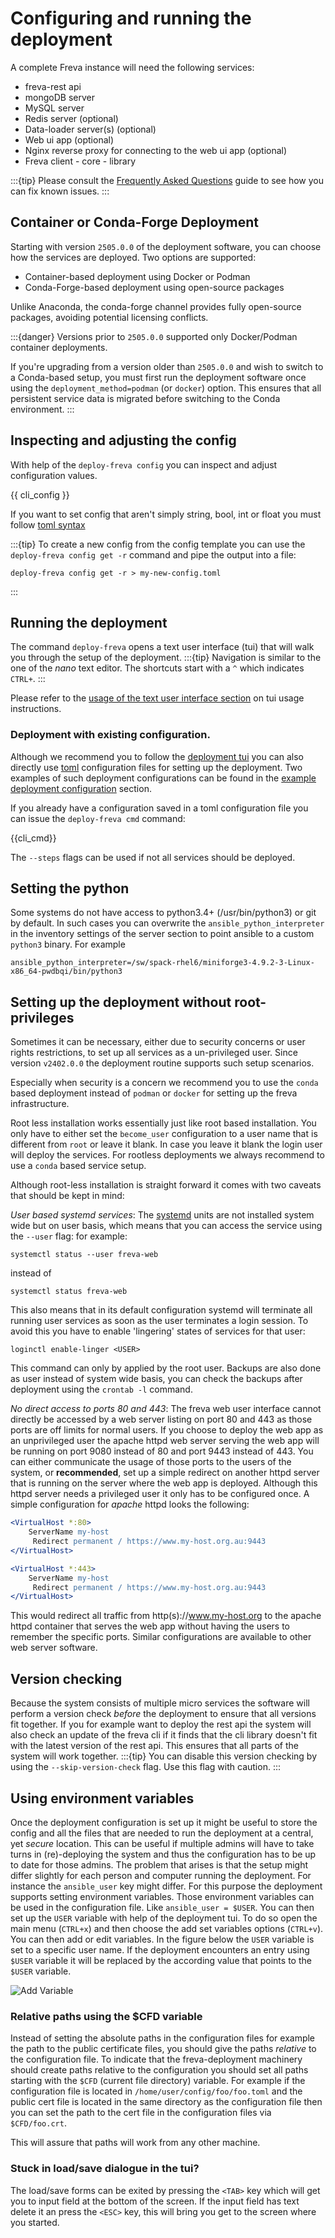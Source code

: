 # Configuring and running the deployment
A complete Freva instance will need the following services:

- freva-rest api
- mongoDB server
- MySQL server
- Redis server (optional)
- Data-loader server(s) (optional)
- Web ui app (optional)
- Nginx reverse proxy for connecting to the web ui app (optional)
- Freva client - core - library

:::{tip}
Please consult the [Frequently Asked Questions](faq) guide to see how you can fix known issues.
:::

## Container or Conda-Forge Deployment

Starting with version ``2505.0.0`` of the deployment software, you can choose
how the services are deployed. Two options are supported:

- Container-based deployment using Docker or Podman
- Conda-Forge-based deployment using open-source packages

Unlike Anaconda, the conda-forge channel provides fully open-source packages,
avoiding potential licensing conflicts.


:::{danger}
Versions prior to ``2505.0.0`` supported only Docker/Podman container deployments.

If you're upgrading from a version older than ``2505.0.0`` and wish to switch
to a Conda-based setup, you must first run the deployment software once using
the ``deployment_method=podman`` (or ``docker``) option. This ensures that all
persistent service data is migrated before  switching to the Conda environment.
:::

## Inspecting and adjusting the config
With help of the `deploy-freva config` you can inspect and adjust configuration
values.

{{ cli_config }}

If you want to set config that aren't simply string, bool, int or float
you must follow [toml syntax](https://toml.io/en/)

:::{tip}
To create a new config from the config template you can use the
`deploy-freva config get -r` command and pipe the output into a file:

```console
deploy-freva config get -r > my-new-config.toml
```
:::


## Running the deployment
The command `deploy-freva` opens a text user interface (tui) that will walk
you through the setup of the deployment.
:::{tip}
Navigation is similar to the one of the *nano* text editor.
The shortcuts start with a `^` which indicates `CTRL+`.
:::

Please refer to the [usage of the text user interface section](TuiHowto)
on tui usage instructions.

### Deployment with existing configuration.
Although we recommend you to follow the [deployment tui](TuiHowto) you can also
directly use [toml](http://toml.io) configuration files for setting up the
deployment. Two examples of such deployment configurations can be found
in the [example deployment configuration](Config) section.

If you already have a configuration saved in a toml configuration file you can
issue the `deploy-freva cmd` command:

{{cli_cmd}}

The `--steps` flags can be used if not all services should be deployed.

## Setting the python
Some systems do not have access to python3.4+ (/usr/bin/python3) or git by default.
In such cases you can overwrite the `ansible_python_interpreter` in the inventory
settings of the server section to point ansible to a custom `python3` binary. For example

```
ansible_python_interpreter=/sw/spack-rhel6/miniforge3-4.9.2-3-Linux-x86_64-pwdbqi/bin/python3
```

## Setting up the deployment without root-privileges
Sometimes it can be necessary, either due to security concerns or user rights
restrictions, to set up all services as a un-privileged user. Since version
`v2402.0.0` the deployment routine supports such setup scenarios.

Especially when security is a concern we recommend you to use the `conda` based
deployment instead of `podman` or `docker` for setting up the freva
infrastructure.

Root less installation works essentially just like root based installation. You
only have to either set the `become_user` configuration to a user name that is
different from `root` or leave it blank. In case you leave it blank the login
user will deploy the services. For rootless deployments we always recommend to
use a `conda` based service setup.

Although root-less installation is straight forward it comes with two caveats
that should be kept in mind:

*User based systemd services*: The [systemd](https://systemd.io/) units are not installed system wide but
on user basis, which means that you can access the service using the `--user`
flag: for example:

```console
systemctl status --user freva-web
```

instead of

```console
systemctl status freva-web
```

This also means that in its default configuration systemd will terminate all
running user services as soon as the user terminates a login session.
To avoid this you have to enable 'lingering' states of services for that user:

```console
loginctl enable-linger <USER>
```

This command can only by applied by the root user. Backups are also done as
user instead of system wide basis, you can check the backups after deployment using
the `crontab -l` command.

*No direct access to ports 80 and 443*: The freva web user interface cannot directly be accessed by a web server
listing on port 80 and 443 as those ports are off limits for normal users. If
you choose to deploy the web app as an unprivileged user the apache httpd web
server serving the web app will be running on port 9080 instead of 80 and port
9443 instead of 443. You can either communicate the usage of those  ports to
the users of the system, or **recommended**, set up a simple redirect on
another httpd server that is running on the server where the web app is
deployed. Although this httpd server needs a privileged user it only has to
be configured once. A simple configuration for *apache* httpd looks the following:

```apache
<VirtualHost *:80>
    ServerName my-host
     Redirect permanent / https://www.my-host.org.au:9443
</VirtualHost>

<VirtualHost *:443>
    ServerName my-host
     Redirect permanent / https://www.my-host.org.au:9443
</VirtualHost>
```

This would redirect all traffic from http(s)://www.my-host.org to the
apache httpd container that serves the web app without having the users to
remember the specific ports. Similar configurations are available to other
web server software.


## Version checking
Because the system consists of multiple micro services the software will
perform a version check *before* the deployment to ensure that all versions
fit together. If you for example want to deploy the rest api the system will
also check an update of the freva cli if it finds that the cli library doesn't
fit with the latest version of the rest api. This ensures that all parts of the
system will work together.
:::{tip}
You can disable this version checking by using the
`--skip-version-check` flag. Use this flag with caution.
:::


## Using environment variables
Once the deployment configuration is set up it might be useful to store the
config and all the files that are needed to run the deployment at a central,
yet *secure* location. This can be useful if multiple admins will have to take
turns in (re)-deploying the system and thus the configuration has to be up to
date for those admins. The problem that arises is that the setup might differ
slightly for each person and computer running the deployment. For instance the
`ansible_user` key might differ. For this purpose the deployment supports setting
environment variables. Those environment variables can be used in the configuration
file. Like `ansible_user = $USER`. You can then set up the `USER` variable with
help of the deployment tui. To do so open the main menu (`CTRL+x`) and then
choose the add set variables options (`CTRL+v`). You can then add or edit
variables. In the figure below the `USER` variable is set to a specific user
name. If the deployment encounters an entry using `$USER` variable it will be
replaced by the according value that points to the `$USER` variable.

![Add Variable](_static/Variable.png)

### Relative paths using the $CFD variable
Instead of setting the absolute paths in the configuration files
for example the path to the public certificate files, you should give the
paths *relative* to the configuration file. To indicate that the
freva-deployment machinery should create paths relative to the configuration
you should set all paths starting with the `$CFD` (current file directory)
variable. For example if the configuration file is located in
`/home/user/config/foo/foo.toml` and the public cert file is located in the
same directory as the configuration file then you can set the path to the cert
file in the configuration files via `$CFD/foo.crt`.

This will assure that paths will work from any other machine.

### Stuck in load/save dialogue in the tui?
The load/save forms can be exited by pressing the `<TAB>` key
which will get you to input field at the bottom of the screen. If the input
field has text delete it an press the `<ESC>` key, this will bring you get to
the screen where you started.

